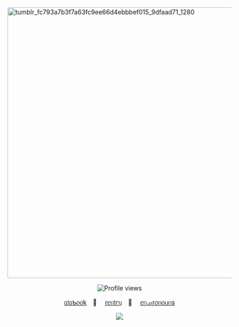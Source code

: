 <img width="1080" height="608" alt="tumblr_fc793a7b3f7a63fc9ee66d4ebbbef015_9dfaad71_1280" src="https://github.com/user-attachments/assets/442ce5ab-cc19-4925-9e56-4db84c2594dc" />
  <p align="center">
<img src="https://komarev.com/ghpvc/?username=gingersbakery&label=୨ৎ+cookies+ᵎᵎ&color=ea3346&style=plastic" alt="Profile views"/>
  </p>

<p align="center">
  <a href="https://gingersbakery.atabook.org/">ᥲ𝗍ᥲᑲ᥆᥆k</a>⠀ 🍰 ⠀
  <a href="https://rentry.co/gingersbakery">rᥱᥒ𝗍rᥡ</a>⠀ 🍪 ⠀
  <a href="https://en.pronouns.page/@cookiebakery">ᥱᥒ.⍴r᥆ᥒ᥆ᥙᥒs</a>
</p>
<p align="center">
    <img src="https://github.com/user-attachments/assets/52eed210-06ed-465a-90af-9f33adeeed5e"/>
  </p>
